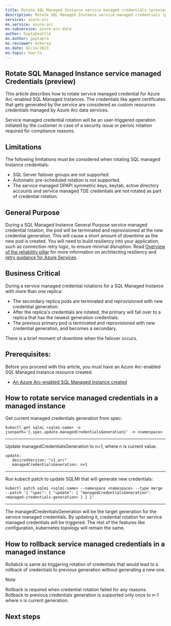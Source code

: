 ```yaml
---
title: Rotate SQL Managed Instance service managed credentials (preview)
description: Rotate SQL Managed Instance service managed credentials (preview)
services: azure-arc
ms.service: azure-arc
ms.subservice: azure-arc-data
author: GuptaSeattle
ms.author: guptapra
ms.reviewer: mikeray
ms.date: 02/14/2023
ms.topic: how-to
---
```


## Rotate SQL Managed Instance service managed Credentials (preview)

This article describes how to rotate service managed credential for Azure Arc-enabled SQL Managed Instances. The credentials like agent certificates that gets generated by the service are considered as custom resources credentials managed by Azure Arc data services.

Service managed credential rotation will be an user-triggered operation initiated by the customer in case of a security issue or perioic rotation required for compliance reasons.

## Limitations

The following limitations must be considered when rotating SQL managed Instance credentials:

- SQL Server failover groups are not supported.
- Automatic pre-scheduled rotation is not supported.
- The service managed DPAPI symmetric keys, keytab, active directory accounts and service managed TDE credentials are not rotated as part of credential rotation.

## General Purpose

During a SQL Managed Instance General Purpose service managed credential rotation, the pod will be terminated and reprovisioned at the new credential generation. This will cause a short amount of downtime as the new pod is created. You will need to build resiliency into your application, such as connection retry logic, to ensure minimal disruption. Read [Overview of the reliability pillar](/azure/architecture/framework/resiliency/overview) for more information on architecting resiliency and [retry guidance for Azure Services](/azure/architecture/best-practices/retry-service-specific#sql-database-using-adonet).


## Business Critical

During a service managed credential rotations for a SQL Managed Instance with more than one replica:

- The secondary replica pods are terminated and reprovisioned with new credential generation.
- After the replica's credentials are rotated, the primary will fail over to a replica that has the newest generation credentials.
- The previous primary pod is terminated and reprovisioned with new credential generation, and becomes a secondary.

There is a brief moment of downtime when the failover occurs.

## Prerequisites: 
Before you proceed with this article, you must have an Azure Arc-enabled SQL Managed Instance resource created.

- [An Azure Arc-enabled SQL Managed Instance created](./create-sql-managed-instance.md)

## How to rotate service managed credentials in a managed instance

Get current managed credentials generation from spec:

```console
kubectl get sqlmi <sqlmi-name> -o jsonpath='{.spec.update.managedCredentialsGeneration}' -n <namespace>
```
---

Update managedCredentialsGeneration to n+1, where n is current value. 

```console
update:
   desiredVersion: "v1_arc"
   managedCredentialsGeneration: n+1
```   
--- 

Run kubectl patch to update SQLMI that will generate new credentials:

```console
kubectl patch sqlmi <sqlmi-name> --namespace <namespace> --type merge --patch '{ "spec": { "update": { "managedCredentialsGeneration": <managed-credentials-generation> } } }'
```
---

The managedCredentialsGeneration will be the target generation for the service managed credentials. By updating it, credential rotation for service managed credentials will be triggered. The rest of the features like configuration, kubernetes topology will remain the same.


## How to rollback service managed credentials in a managed instance

Rollabck is same as triggering rotation of credentials that would lead to a rollback of credentials to previous generation without generating a new one.

> [!NOTE]
> Rollback is required when credential rotation failed for any reasons. Rollback to previous credentials generation is supported only once to n-1 where n is current generation.


## Next steps
